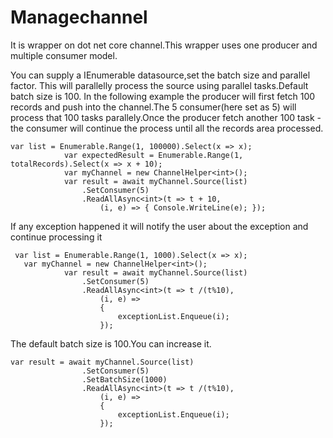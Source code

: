 # Managechannel

It is wrapper on dot net core channel.This wrapper uses one producer and multiple consumer model.

You can supply a IEnumerable datasource,set the batch size and parallel factor.
This will parallelly process the source using parallel tasks.Default batch size is 100.
In the following example the producer will first fetch 100 records and push into the channel.The 5 consumer(here set as 5) will process that 100 tasks parallely.Once the producer fetch another 100 task -the consumer will continue the process until all the records area processed.
 

    var list = Enumerable.Range(1, 100000).Select(x => x);
                var expectedResult = Enumerable.Range(1, totalRecords).Select(x => x + 10);
                var myChannel = new ChannelHelper<int>();
                var result = await myChannel.Source(list)
                    .SetConsumer(5)
                    .ReadAllAsync<int>(t => t + 10,
                        (i, e) => { Console.WriteLine(e); });
  If any exception happened it will notify the user about the exception and continue processing it



     var list = Enumerable.Range(1, 1000).Select(x => x);
       var myChannel = new ChannelHelper<int>();
                var result = await myChannel.Source(list)
                    .SetConsumer(5)
                    .ReadAllAsync<int>(t => t /(t%10),
                        (i, e) =>
                        {
                            exceptionList.Enqueue(i);
                        });
						
 The default batch size is 100.You can increase it.
 

    var result = await myChannel.Source(list)
                    .SetConsumer(5)
                    .SetBatchSize(1000)
                    .ReadAllAsync<int>(t => t /(t%10),
                        (i, e) =>
                        {
                            exceptionList.Enqueue(i);
                        });
